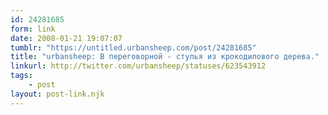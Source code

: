 ```yaml
---
id: 24281685
form: link
date: 2008-01-21 19:07:07
tumblr: "https://untitled.urbansheep.com/post/24281685"
title: "urbansheep: В переговорной - стулья из крокодилового дерева."
linkurl: http://twitter.com/urbansheep/statuses/623543912
tags:
    - post
layout: post-link.njk
---
```


